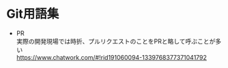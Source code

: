 # Git用語集

* PR  
  実際の開発現場では時折、プルリクエストのことをPRと略して呼ぶことが多い  
  https://www.chatwork.com/#!rid191060094-1339768377371041792
